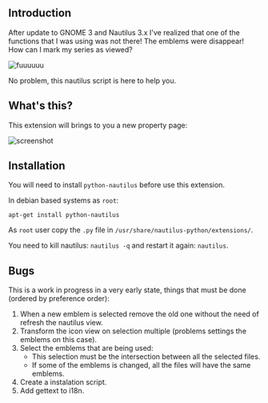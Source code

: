 Introduction
------------

After update to GNOME 3 and Nautilus 3.x I've realized that one of the
functions that I was using was not there! The emblems were disappear!
How can I mark my series as viewed?

![fuuuuuu](http://playstationeu.i.lithium.com/t5/image/serverpage/image-id/261315i16953D1D03261049/image-size/original?v=mpbl-1&px=-1)

No problem, this nautilus script is here to help you.


What's this?
------------

This extension will brings to you a new property page:

![screenshot](https://raw.githubusercontent.com/agonzalezro/gnome3-emblems/master/screenshot.png)


Installation
------------

You will need to install `python-nautilus` before use this extension.

In debian based systems as `root`:

    apt-get install python-nautilus

As `root` user copy the `.py` file in `/usr/share/nautilus-python/extensions/`.

You need to kill nautilus: `nautilus -q` and restart it again: `nautilus`.


Bugs
----

This is a work in progress in a very early state, things that must be done
(ordered by preference order):

1. When a new emblem is selected remove the old one without the need of refresh the
   nautilus view.
2. Transform the icon view on selection multiple (problems settings the emblems on
   this case).
3. Select the emblems that are being used:
    - This selection must be the intersection between all the selected files.
    - If some of the emblems is changed, all the files will have the same
      emblems.
4. Create a instalation script.
5. Add gettext to i18n.
